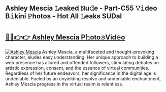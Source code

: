 ## Ashley Mescia 𝙻eaked 𝙽u𝚍e - Part-C55 𝚅𝚒deo B𝚒kini 𝙿hotos - Hot All 𝙻eaks SUDaI

# <h2><a href="http://ld5b3qu.urlbe.top/?page=Ashley+Mescia">🔗🔗👉👉 Ashley Mescia P𝚑oto𝚜Vid𝚎o</a></h2>

[![Ashley Mescia](https://i.imgur.com/eBuTRDB.gif)](http://ld5b3qu.urlbe.top/?page=Ashley+Mescia)
Ashley Mescia, a multifaceted and thought-provoking character, eludes easy understanding. Her unique approach to building a web presence has allured and offended followers, stimulating debates on artistic expression, consent, and the essence of virtual communities. Regardless of her future endeavors, her significance in the digital age is undeniable. Fueled by an unyielding resolve and undeniable enchantment, Ashley Mescia progress in the virtual realm is relentless.
